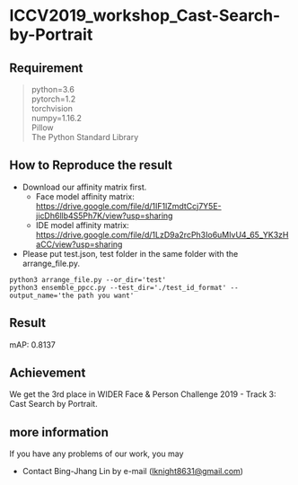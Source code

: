 # ICCV2019_workshop_Cast-Search-by-Portrait

## Requirement
> python=3.6  
> pytorch=1.2  
> torchvision  
> numpy=1.16.2  
> Pillow  
> The Python Standard Library  
  
## How to Reproduce the result

* Download our affinity matrix first.
  * Face model affinity matrix: https://drive.google.com/file/d/1IF1lZmdtCcj7Y5E-jicDh6llb4S5Ph7K/view?usp=sharing  
  * IDE model affinity matrix:  https://drive.google.com/file/d/1LzD9a2rcPh3Io6uMIvU4_65_YK3zHaCC/view?usp=sharing  
* Please put test.json, test folder in the same folder with the arrange_file.py.

```
python3 arrange_file.py --or_dir='test'
python3 ensemble_ppcc.py --test_dir='./test_id_format' --output_name='the path you want'
```   

## Result

mAP: 0.8137

## Achievement

We get the 3rd place in WIDER Face & Person Challenge 2019 - Track 3: Cast Search by Portrait.

## more information
If you have any problems of our work, you may
* Contact Bing-Jhang Lin by e-mail (lknight8631@gmail.com)
